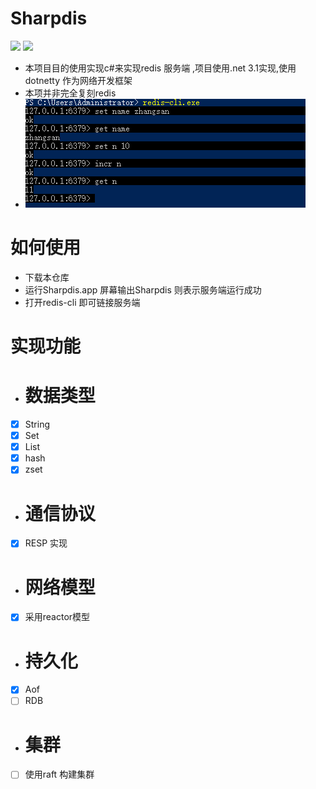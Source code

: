 # Sharpdis
![](https://img.shields.io/badge/mit-Passing-green)
![](https://img.shields.io/badge/c%23-9.0-green)
- 本项目目的使用实现c#来实现redis 服务端 ,项目使用.net 3.1实现,使用dotnetty 作为网络开发框架
- 本项并非完全复刻redis
- ![效果图](https://github.com/adminoryuan/img/blob/master/a.png)

 # 如何使用
- 下载本仓库
- 运行Sharpdis.app 屏幕输出Sharpdis 则表示服务端运行成功
- 打开redis-cli 即可链接服务端

# 实现功能
 - # 数据类型
 - [x] String
 - [x] Set
 - [x] List
 - [x] hash
 - [x] zset
 - # 通信协议
 - [x] RESP 实现
 - # 网络模型
 - [x] 采用reactor模型
 - # 持久化
 - [x] Aof
 - [ ] RDB
- # 集群
-  [ ] 使用raft 构建集群

